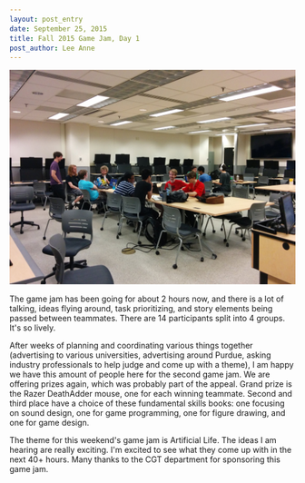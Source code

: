 ```yaml
---
layout: post_entry
date: September 25, 2015
title: Fall 2015 Game Jam, Day 1
post_author: Lee Anne
---
```


![alt text](/img/gameJamFall2015.jpg)

The game jam has been going for about 2 hours now, and there is a lot of talking, ideas flying around, task prioritizing, and story elements 
being passed between teammates.  There are 14 participants split into 4 groups.  It's so lively.

After weeks of planning and coordinating various things together (advertising to various universities, advertising around Purdue, asking industry 
professionals to help judge and come up with a theme), I am happy we have this amount of people here for the second game jam.  We are offering prizes 
again, which was probably part of the appeal.  Grand prize is the Razer DeathAdder mouse, one for each winning teammate.  Second and third place have 
a choice of these fundamental skills books: one focusing on sound design, one for game programming, one for figure drawing, and one for game design.

The theme for this weekend's game jam is Artificial Life.  The ideas I am hearing are really exciting.  I'm excited to see what they come up with in the next 40+ hours.  Many thanks to the CGT department for
 sponsoring this game jam.
